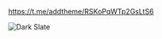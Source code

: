 https://t.me/addtheme/RSKoPqWTp2GsLtS6

![Dark Slate](https://github.com/user-attachments/assets/ab1c8ea1-b9b4-4500-97c7-b42143d420ef)
